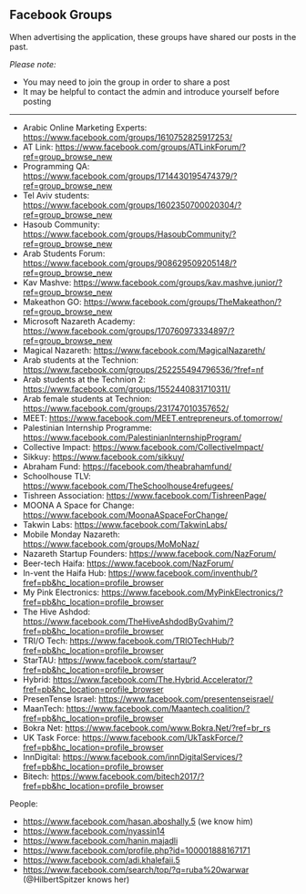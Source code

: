 ## Facebook Groups 

When advertising the application, these groups have shared our posts in the past. 

_Please note:_
- You may need to join the group in order to share a post
- It may be helpful to contact the admin and introduce yourself before posting

---

- Arabic Online Marketing Experts: https://www.facebook.com/groups/1610752825917253/
- AT Link: https://www.facebook.com/groups/ATLinkForum/?ref=group_browse_new
- Programming QA: https://www.facebook.com/groups/1714430195474379/?ref=group_browse_new
- Tel Aviv students: https://www.facebook.com/groups/1602350700020304/?ref=group_browse_new
- Hasoub Community: https://www.facebook.com/groups/HasoubCommunity/?ref=group_browse_new
- Arab Students Forum: https://www.facebook.com/groups/908629509205148/?ref=group_browse_new
- Kav Mashve: https://www.facebook.com/groups/kav.mashve.junior/?ref=group_browse_new
- Makeathon GO: https://www.facebook.com/groups/TheMakeathon/?ref=group_browse_new
- Microsoft Nazareth Academy: https://www.facebook.com/groups/170760973334897/?ref=group_browse_new
- Magical Nazareth: https://www.facebook.com/MagicalNazareth/
- Arab students at the Technion: https://www.facebook.com/groups/252255494796536/?fref=nf
- Arab students at the Technion 2: https://www.facebook.com/groups/1552440831710311/
- Arab female students at Technion: https://www.facebook.com/groups/231747010357652/
- MEET: https://www.facebook.com/MEET.entrepreneurs.of.tomorrow/
- Palestinian Internship Programme: https://www.facebook.com/PalestinianInternshipProgram/
- Collective Impact: https://www.facebook.com/CollectiveImpact/
- Sikkuy: https://www.facebook.com/sikkuy/
- Abraham Fund: https://facebook.com/theabrahamfund/
- Schoolhouse TLV: https://www.facebook.com/TheSchoolhouse4refugees/
- Tishreen Association: https://www.facebook.com/TishreenPage/
- MOONA A Space for Change: https://www.facebook.com/MoonaASpaceForChange/
- Takwin Labs: https://www.facebook.com/TakwinLabs/
- Mobile Monday Nazareth: https://www.facebook.com/groups/MoMoNaz/
- Nazareth Startup Founders: https://www.facebook.com/NazForum/
- Beer-tech Haifa: https://www.facebook.com/NazForum/
- In-vent the Haifa Hub: https://www.facebook.com/inventhub/?fref=pb&hc_location=profile_browser
- My Pink Electronics: https://www.facebook.com/MyPinkElectronics/?fref=pb&hc_location=profile_browser
- The Hive Ashdod: https://www.facebook.com/TheHiveAshdodByGvahim/?fref=pb&hc_location=profile_browser
- TRI/O Tech: https://www.facebook.com/TRIOTechHub/?fref=pb&hc_location=profile_browser
- StarTAU: https://www.facebook.com/startau/?fref=pb&hc_location=profile_browser
- Hybrid: https://www.facebook.com/The.Hybrid.Accelerator/?fref=pb&hc_location=profile_browser
- PresenTense Israel: https://www.facebook.com/presentenseisrael/
- MaanTech: https://www.facebook.com/Maantech.coalition/?fref=pb&hc_location=profile_browser
- Bokra Net: https://www.facebook.com/www.Bokra.Net/?ref=br_rs
- UK Task Force: https://www.facebook.com/UkTaskForce/?fref=pb&hc_location=profile_browser
- InnDigital: https://www.facebook.com/innDigitalServices/?fref=pb&hc_location=profile_browser
- Bitech: https://www.facebook.com/bitech2017/?fref=pb&hc_location=profile_browser

People:
- https://www.facebook.com/hasan.aboshally.5 (we know him)
- https://www.facebook.com/nyassin14
- https://www.facebook.com/hanin.majadli
- https://www.facebook.com/profile.php?id=100001888167171
- https://www.facebook.com/adi.khalefaii.5
- https://www.facebook.com/search/top/?q=ruba%20warwar (@HilbertSpitzer knows her)
